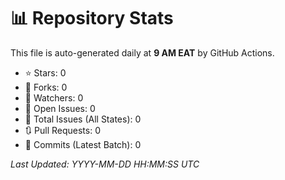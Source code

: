 # 📊 Repository Stats

This file is auto-generated daily at **9 AM EAT** by GitHub Actions.

- ⭐ Stars: 0
- 🍴 Forks: 0
- 👀 Watchers: 0
- 🐛 Open Issues: 0
- 📝 Total Issues (All States): 0
- 🔃 Pull Requests: 0
- 📜 Commits (Latest Batch): 0

_Last Updated: YYYY-MM-DD HH:MM:SS UTC_
